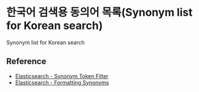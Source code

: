 # 한국어 검색용 동의어 목록(Synonym list for Korean search)

Synonym list for Korean search


## Reference

- [Elasticsearch - Synonym Token Filter](https://www.elastic.co/guide/en/elasticsearch/reference/current/analysis-synonym-tokenfilter.html)
- [Elasticsearch - Formatting Synonyms](https://www.elastic.co/guide/en/elasticsearch/guide/current/synonym-formats.html)
